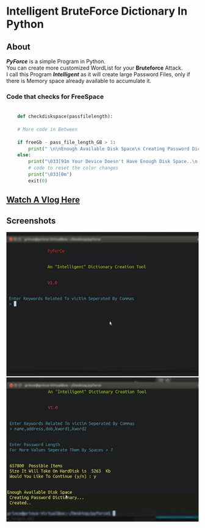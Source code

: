 # Intelligent BruteForce Dictionary In Python

## About

***PyForce*** is a simple Program in Python. <br/>
You can create more customized WordList for your **Bruteforce** Attack.
<br/>
I call this Program ***Intelligent*** as it will create large Password Files, only if there is Memory space already available to accumulate it.

### Code that checks for FreeSpace 

```python

    def checkdiskspace(passfilelength):

    # More code in Between    
    
    if freeGb - pass_file_length_GB > 1:
        print(" \n\nEnough Available Disk Space\n Creating Password Dictionary...")
    else:
        print("\033[91m Your Device Doesn't Have Enough Disk Space..\n Quitting...")
        # code to reset the color changes
        print("\033[0m")
        exit(0)

```

## [Watch A Vlog Here](https://youtu.be/P-SplfN7lMo)

## Screenshots 

![A Very Simple Login Screen](01.png)
![The Way Program Works](003.jpg)